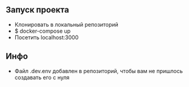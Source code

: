 ## Запуск проекта

- Клонировать в локальный репозиторий
- $ docker-compose up
- Посетить localhost:3000

## Инфо

- Файл .dev.env добавлен в репозиторий, чтобы вам не пришлось создавать его с нуля
